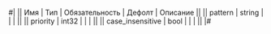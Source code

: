 
#|
|| Имя | Тип | Обязательность | Дефолт | Описание ||
|| pattern | string |  |  |  ||
|| priority | int32 |  |  |  ||
|| case_insensitive | bool |  |  |  ||
|#